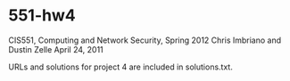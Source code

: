551-hw4
=======

CIS551, Computing and Network Security, Spring 2012
Chris Imbriano and Dustin Zelle
April 24, 2011

URLs and solutions for project 4 are included in solutions.txt.